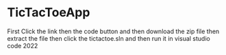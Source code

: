 # TicTacToeApp

First Click the link then the code button and then download the zip file then extract the file then click the tictactoe.sln and then run it in visual studio code 2022

